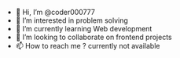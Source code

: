 - 👋 Hi, I’m @coder000777
- 👀 I’m interested in problem solving 
- 🌱 I’m currently learning Web development 
- 💞️ I’m looking to collaborate on frontend projects 
- 📫 How to reach me ? currently not available 

<!---
coder000777/coder000777 is a ✨ special ✨ repository because its `README.md` (this file) appears on your GitHub profile.
You can click the Preview link to take a look at your changes.
--->
